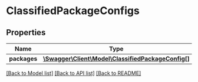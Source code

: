 # ClassifiedPackageConfigs

## Properties
Name | Type | Description | Notes
------------ | ------------- | ------------- | -------------
**packages** | [**\Swagger\Client\Model\ClassifiedPackageConfig[]**](ClassifiedPackageConfig.md) |  | 

[[Back to Model list]](../../README.md#documentation-for-models) [[Back to API list]](../../README.md#documentation-for-api-endpoints) [[Back to README]](../../README.md)

